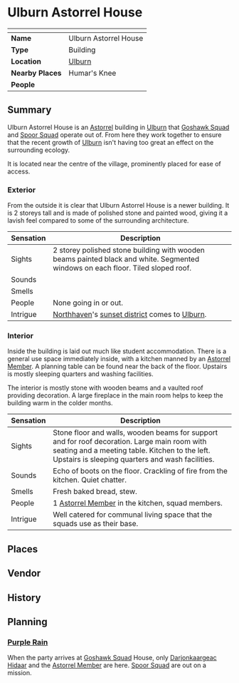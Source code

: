 # Ulburn Astorrel House

| []() | |
| --- | --- |
| **Name** | Ulburn Astorrel House |
| **Type** | Building |
| **Location** | [Ulburn](../villages/ulburn.md) |
| **Nearby Places** | Humar's Knee |
| **People** | |

## Summary

Ulburn Astorrel House is an [Astorrel](../../organisations/astorrel/astorrel.md) building in [Ulburn](../villages/ulburn.md) that [Goshawk Squad](../../organisations/astorrel/squads/goshawk-squad.md) and [Spoor Squad](../../organisations/astorrel/squads/spoor-squad.md) operate out of. From here they work together to ensure that the recent growth of [Ulburn](../villages/ulburn.md) isn't having too great an effect on the surrounding ecology.

It is located near the centre of the village, prominently placed for ease of access.

### Exterior

From the outside it is clear that Ulburn Astorrel House is a newer building. It is 2 storeys tall and is made of polished stone and painted wood, giving it a lavish feel compared to some of the surrounding architecture.

| Sensation | Description |
| ---- | --- |
| Sights | 2 storey polished stone building with wooden beams painted black and white. Segmented windows on each floor. Tiled sloped roof. |
| Sounds | |
| Smells | |
| People | None going in or out. |
| Intrigue | [Northhaven](../cities/northhaven.md)'s [sunset district](../districts/sunset-district.md) comes to [Ulburn](../villages/ulburn.md). |

### Interior

Inside the building is laid out much like student accommodation. There is a general use space immediately inside, with a kitchen manned by an [Astorrel Member](../../organisations/astorrel/ranks/astorrel-member.md). A planning table can be found near the back of the floor. Upstairs is mostly sleeping quarters and washing facilities.

The interior is mostly stone with wooden beams and a vaulted roof providing decoration. A large fireplace in the main room helps to keep the building warm in the colder months.

| Sensation | Description |
| ---- | --- |
| Sights | Stone floor and walls, wooden beams for support and for roof decoration. Large main room with seating and a meeting table. Kitchen to the left. Upstairs is sleeping quarters and wash facilities. |
| Sounds | Echo of boots on the floor. Crackling of fire from the kitchen. Quiet chatter. |
| Smells | Fresh baked bread, stew. |
| People | 1 [Astorrel Member](../../organisations/astorrel/ranks/astorrel-member.md) in the kitchen, squad members. |
| Intrigue | Well catered for communal living space that the squads use as their base. |

## Places

## Vendor

## History

## Planning

### [Purple Rain](../../campaigns/purple-rain.md)

When the party arrives at [Goshawk Squad](../../organisations/astorrel/squads/goshawk-squad.md) House, only [Darjonkaargeac Hidaar](../../characters/darjonkaargeac-hidaar.md) and the [Astorrel Member](../../organisations/astorrel/ranks/astorrel-member.md) are here. [Spoor Squad](../../organisations/astorrel/squads/spoor-squad.md) are out on a mission.
